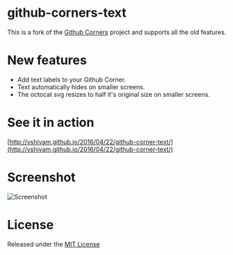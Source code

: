 # github-corners-text

This is a fork of the [Github Corners](https://github.com/tholman/github-corners) project and supports all the old features. 

# New features
* Add text labels to your Github Corner. 
* Text automatically hides on smaller screens. 
* The octocat svg resizes to half it's original size on smaller screens.

# See it in action 
[http://vshivam.github.io/2016/04/22/github-corner-text/](http://vshivam.github.io/2016/04/22/github-corner-text/)

# Screenshot
![Screenshot](http://vshivam.github.io/assets/extras/screenshot_github_corners.png)

# License 
Released under the [MIT License](https://opensource.org/licenses/MIT)

